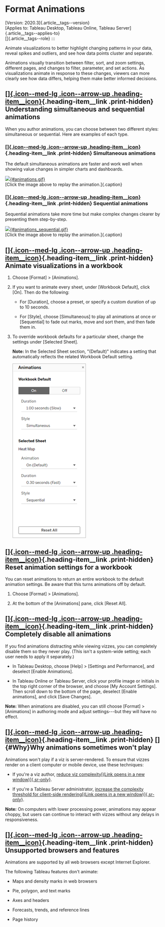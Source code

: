 

Format Animations
=================


[Version: 2020.3]{.article__tags--version}\
[Applies to: Tableau Desktop, Tableau Online, Tableau
Server]{.article__tags--applies-to}\
[]{.article__tags--role}
:::


Animate visualizations to better highlight changing patterns in your
data, reveal spikes and outliers, and see how data points cluster and
separate.

Animations visually transition between filter, sort, and zoom settings,
different pages, and changes to filter, parameter, and set actions. As
visualizations animate in response to these changes, viewers can more
clearly see how data differs, helping them make better informed
decisions.

<div>

[[]{.icon--med-lg .icon--arrow-up .heading-item__icon}](https://help.tableau.com/current/server/en-us/formatting_animations.htm#){.heading-item__link .print-hidden} Understanding simultaneous and sequential animations
-------------------------------------------------------------------------------------------------------------------------------------------------------------------------------------------------------------------------

</div>

When you author animations, you can choose between two different styles:
simultaneous or sequential. Here are examples of each type.

<div>

### [[]{.icon--med-lg .icon--arrow-up .heading-item__icon}](https://help.tableau.com/current/server/en-us/formatting_animations.htm#){.heading-item__link .print-hidden} Simultaneous animations

</div>

The default simultaneous animations are faster and work well when
showing value changes in simpler charts and dashboards.

[![](./images/animations.gif){#animations.gif}](javascript:void(0);)\
[Click the image above to replay the animation.]{.caption}

<div>

### [[]{.icon--med-lg .icon--arrow-up .heading-item__icon}](https://help.tableau.com/current/server/en-us/formatting_animations.htm#){.heading-item__link .print-hidden} Sequential animations

</div>

Sequential animations take more time but make complex changes clearer by
presenting them step-by-step.

[![](./images/animations_sequential.gif){#animations_sequential.gif}](javascript:void(0);)\
[Click the image above to replay the animation.]{.caption}

<div>

[[]{.icon--med-lg .icon--arrow-up .heading-item__icon}](https://help.tableau.com/current/server/en-us/formatting_animations.htm#){.heading-item__link .print-hidden} Animate visualizations in a workbook 
---------------------------------------------------------------------------------------------------------------------------------------------------------------------------------------------------------

</div>

1.  Choose [Format] \> [Animations].

2.  If you want to animate every sheet, under [Workbook
    Default], click [On]. Then do the following:

    -   For [Duration], choose a preset, or specify a custom
        duration of up to 10 seconds.

    -   For [Style], choose [Simultaneous] to
        play all animations at once or [Sequential] to fade
        out marks, move and sort them, and then fade them in.

3.  To override workbook defaults for a particular sheet, change the
    settings under [Selected Sheet].

    **Note:** In the Selected Sheet section, "(Default)" indicates a
    setting that automatically reflects the related Workbook Default
    setting.

    ![](./images/animations_pane.png)

<div>

[[]{.icon--med-lg .icon--arrow-up .heading-item__icon}](https://help.tableau.com/current/server/en-us/formatting_animations.htm#){.heading-item__link .print-hidden} Reset animation settings for a workbook
------------------------------------------------------------------------------------------------------------------------------------------------------------------------------------------------------------

</div>

You can reset animations to return an entire workbook to the default
animation settings. Be aware that this turns animations off by default.

1.  Choose [Format] \> [Animations].

2.  At the bottom of the [Animations] pane, click [Reset
    All].

<div>

[[]{.icon--med-lg .icon--arrow-up .heading-item__icon}](https://help.tableau.com/current/server/en-us/formatting_animations.htm#){.heading-item__link .print-hidden} Completely disable all animations
------------------------------------------------------------------------------------------------------------------------------------------------------------------------------------------------------

</div>

If you find animations distracting while viewing vizzes, you can
completely disable them so they never play. (This isn\'t a system-wide
setting; each user needs to apply it separately.)

-   In Tableau Desktop, choose [Help] \> [Settings and
    Performance], and deselect [Enable
    Animations].

-   In Tableau Online or Tableau Server, click your profile image or
    initials in the top right corner of the browser, and choose [My
    Account Settings]. Then scroll down to the bottom of the
    page, deselect [Enable animations], and click [Save
    Changes].

**Note:** When animations are disabled, you can still choose
[Format] \> [Animations] in authoring mode and
adjust settings---but they will have no effect.

<div>

[[]{.icon--med-lg .icon--arrow-up .heading-item__icon}](https://help.tableau.com/current/server/en-us/formatting_animations.htm#){.heading-item__link .print-hidden} []{#Why}Why animations sometimes won\'t play
-----------------------------------------------------------------------------------------------------------------------------------------------------------------------------------------------------------------

</div>

Animations won\'t play if a viz is server-rendered. To ensure that
vizzes render on a client computer or mobile device, use these
techniques:

-   If you\'re a viz author, [reduce viz complexity[(Link opens in a new
    window)]{.sr-only}](https://help.tableau.com/current/pro/desktop/en-us/perf_visualization.htm).

-   If you\'re a Tableau Server administrator, [increase the complexity
    threshold for client-side rendering[(Link opens in a new
    window)]{.sr-only}](https://help.tableau.com/current/server/en-us/browser_rendering.htm).

**Note:** On computers with lower processing power, animations may
appear choppy, but users can continue to interact with vizzes without
any delays in responsiveness.

<div>

[[]{.icon--med-lg .icon--arrow-up .heading-item__icon}](https://help.tableau.com/current/server/en-us/formatting_animations.htm#){.heading-item__link .print-hidden} Unsupported browsers and features
------------------------------------------------------------------------------------------------------------------------------------------------------------------------------------------------------

</div>

Animations are supported by all web browsers except Internet Explorer.

The following Tableau features don\'t animate:

-   Maps and density marks in web browsers

-   Pie, polygon, and text marks

-   Axes and headers

-   Forecasts, trends, and reference lines

-   Page history
